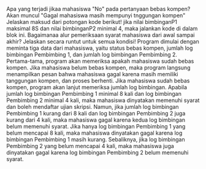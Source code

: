 Apa yang terjadi jikaa mahasiswa "No" pada pertanyaan bebas kompen? Akan muncul "Gagal mahasiswa masih mempunyi tnggungan kompen"
Jelaskan maksud dari potongan kode berikut! jika nilai bimbinganP1 maksimal 8S dan nilai bimbinganP2 minimal 4, maka jalankan kode di dalam blok ini.
Bagaimanaa alur pemeriksaan syarat mahasiswa dari awal sampai akhir? Jelaskan secara runtut untuk semua kondisi! Program dimulai dengan meminta tiga data dari mahasiswa, yaitu status bebas kompen, jumlah log bimbingan Pembimbing 1, dan jumlah log bimbingan Pembimbing 2. Pertama-tama, program akan memeriksa apakah mahasiswa sudah bebas kompen. Jika mahasiswa belum bebas kompen, maka program langsung menampilkan pesan bahwa mahasiswa gagal karena masih memiliki tanggungan kompen, dan proses berhenti. Jika mahasiswa sudah bebas kompen, program akan lanjut memeriksa jumlah log bimbingan. Apabila jumlah log bimbingan Pembimbing 1 minimal 8 kali dan log bimbingan Pembimbing 2 minimal 4 kali, maka mahasiswa dinyatakan memenuhi syarat dan boleh mendaftar ujian skripsi. Namun, jika jumlah log bimbingan Pembimbing 1 kurang dari 8 kali dan log bimbingan Pembimbing 2 juga kurang dari 4 kali, maka mahasiswa gagal karena kedua log bimbingan belum memenuhi syarat. Jika hanya log bimbingan Pembimbing 1 yang belum mencapai 8 kali, maka mahasiswa dinyatakan gagal karena log bimbingan Pembimbing 1 masih kurang. Sebaliknya, jika log bimbingan Pembimbing 2 yang belum mencapai 4 kali, maka mahasiswa juga dinyatakan gagal karena log bimbingan Pembimbing 2 belum memenuhi syarat.